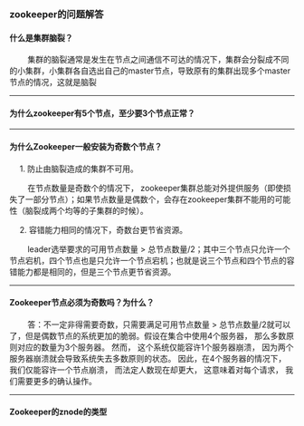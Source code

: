 ### zookeeper的问题解答



#### 什么是集群脑裂？

&nbsp;　　集群的脑裂通常是发生在节点之间通信不可达的情况下，集群会分裂成不同的小集群，小集群各自选出自己的master节点，导致原有的集群出现多个master节点的情况，这就是脑裂

---------------------

#### 为什么zookeeper有5个节点，至少要3个节点正常？



--------------

#### 为什么Zookeeper一般安装为奇数个节点？

&nbsp;　1. 防止由脑裂造成的集群不可用。

&nbsp;　　在节点数量是奇数个的情况下， zookeeper集群总能对外提供服务（即使损失了一部分节点）；如果节点数量是偶数个，会存在zookeeper集群不能用的可能性（脑裂成两个均等的子集群的时候）。

&nbsp;　2. 容错能力相同的情况下，奇数台更节省资源。

&nbsp;　　leader选举要求的可用节点数量 > 总节点数量/2；其中三个节点只允许一个节点宕机，四个节点也是只允许一个节点宕机；也就是说三个节点和四个节点的容错能力都是相同的，但是三个节点更节省资源。

---------------------



#### Zookeeper节点必须为奇数吗？为什么？

&nbsp;　　答：不一定非得需要奇数，只需要满足可用节点数量 > 总节点数量/2就可以了，但是偶数节点的系统更加的脆弱。假设在集合中使用4个服务器， 那么多数原则对应的数量为3个服务器。 然而， 这个系统仅能容许1个服务器崩溃， 因为两个服务器崩溃就会导致系统失去多数原则的状态。 因此，在4个服务器的情况下， 我们仅能容许一个节点崩溃， 而法定人数现在却更大， 这意味着对每个请求， 我们需要更多的确认操作。

--------------------

#### Zookeeper的znode的类型



